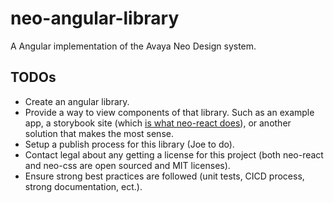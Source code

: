 # neo-angular-library
A Angular implementation of the Avaya Neo Design system.

## TODOs

- Create an angular library.
- Provide a way to view components of that library. Such as an example app, a storybook site (which [is what neo-react does](https://neo-react-library-storybook.netlify.app)), or another solution that makes the most sense.
- Setup a publish process for this library (Joe to do).
- Contact legal about any getting a license for this project (both neo-react and neo-css are open sourced and MIT licenses).
- Ensure strong best practices are followed (unit tests, CICD process, strong documentation, ect.).
